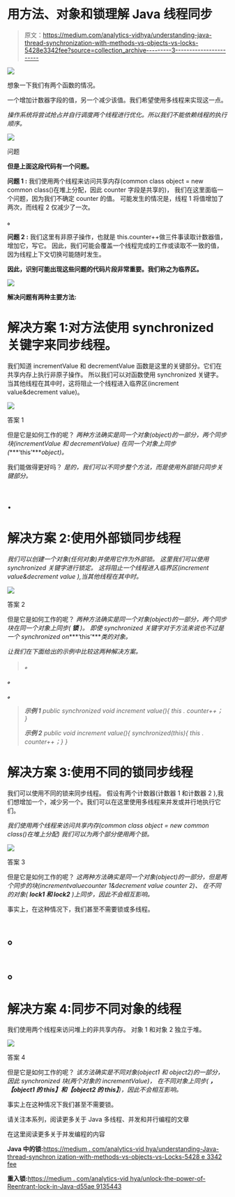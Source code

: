 # 用方法、对象和锁理解 Java 线程同步

> 原文：<https://medium.com/analytics-vidhya/understanding-java-thread-synchronization-with-methods-vs-objects-vs-locks-5428e3342fee?source=collection_archive---------3----------------------->

![](img/066c24dd6e6b261985cb1705e3cbd22e.png)

想象一下我们有两个函数的情况。

一个增加计数器字段的值，另一个减少该值。我们希望使用多线程来实现这一点。

*操作系统将尝试抢占并自行调度两个线程进行优化。所以我们不能依赖线程的执行顺序。*

![](img/775ebe4c92695beefcb84805b16b1031.png)

问题

**但是上面这段代码有一个问题。**

**问题 1 :** 我们使用两个线程来访问共享内存(common class object = new common class()在堆上分配，因此 counter 字段是共享的)，
我们在这里面临一个问题，因为我们不确定 counter 的值。
可能发生的情况是，线程 1 将值增加了两次，而线程 2 仅减少了一次。

**。**

**问题 2 :** 我们这里有非原子操作，也就是 this.counter++做三件事读取计数器值，增加它，写它。
因此，我们可能会覆盖一个线程完成的工作或读取不一致的值，因为线程上下文切换可能随时发生。

**因此，识别可能出现这些问题的代码片段非常重要。我们称之为临界区。**

![](img/1377c698be36c8c377fc4d1169c6ab43.png)

**解决问题有两种主要方法:**

# **解决方案 1:对方法使用 synchronized 关键字来同步线程。**

我们知道 incrementValue 和 decrementValue 函数是这里的关键部分。它们在共享内存上执行非原子操作。
所以我们可以对函数使用 synchronized 关键字。当其他线程在其中时，这将阻止一个线程进入临界区(increment value&decrement value)。

![](img/7213b6154de94d1b22c0f6c82a6a960d.png)

答案 1

但是它是如何工作的呢？
*两种方法确实是同一个对象(object)的一部分，两个同步块(incrementValue 和 decrementValue)
在同一个对象上同步(****‘this’****object)。*

我们能做得更好吗？
*是的，我们可以不同步整个方法，而是使用外部锁只同步关键部分。*

# .

# 解决方案 **2:使用外部锁同步线程**

*我们可以创建一个对象(任何对象)并使用它作为外部锁。
这里我们可以使用 synchronized 关键字进行锁定。
这将阻止一个线程进入临界区(increment value&decrement value ),当其他线程在其中时。*

![](img/e9cec64e4243f488de1a4a4bbda67619.png)

答案 2

但是它是如何工作的呢？
*两种方法确实是同一个对象(object)的一部分，两个同步块在同一个对象上同步(* ***锁*** *)。
即使 synchronized 关键字对于方法来说也不过是一个 synchronized on****‘this’****类的对象。*

*让我们在下面给出的示例中比较这两种解决方案。*

> ***。***

***。***

***。***

> ***示例 1*** *public synchronized void increment value(){
> this . counter++；
> }*
> 
> ***示例 2*** *public void increment value(){
> synchronized(this){ this . counter++；}
> }*

# **解决方案 3:使用不同的锁同步线程**

我们可以使用不同的锁来同步线程。
假设有两个计数器(计数器 1 和计数器 2 ),我们想增加一个，减少另一个。我们可以在这里使用多线程来并发或并行地执行它们。

*我们使用两个线程来访问共享内存(common class object = new common class()在堆上分配)
我们可以为两个部分使用两个锁。*

![](img/b56ccfd2c50779ac1ba7bc5cccc661ad.png)

答案 3

但是它是如何工作的呢？
*这两种方法确实是同一个对象(object)的一部分，但是两个同步的块(incrementvaluecounter 1&decrement value counter 2)、
在不同的对象(* ***lock1 和 lock2*** *)上同步，因此不会相互影响。*

事实上，在这种情况下，我们甚至不需要锁或多线程。

# **。**

# **。**

# **解决方案 4:同步不同对象的线程**

我们使用两个线程来访问堆上的非共享内存。
对象 1 和对象 2 独立于堆。

![](img/7f33702a0d455dea01592e01f363c620.png)

答案 4

但是它是如何工作的呢？
*该方法确实是不同对象(object1 和 object2)的一部分，因此 synchronized 块(两个对象的 incrementValue)，
在不同对象上同步(* ***，【object1 的 this】和【object2 的 this】****)，因此不会相互影响。*

事实上在这种情况下我们甚至不需要锁。

请关注本系列，阅读更多关于 Java 多线程、并发和并行编程的文章

在这里阅读更多关于并发编程的内容

**Java 中的锁:**[https://medium . com/analytics-vid hya/understanding-Java-thread-synchron ization-with-methods-vs-objects-vs-Locks-5428 e 3342 fee](/analytics-vidhya/understanding-java-thread-synchronization-with-methods-vs-objects-vs-locks-5428e3342fee)

**重入锁:**[https://medium . com/analytics-vid hya/unlock-the-power-of-Reentrant-lock-in-Java-d55ae 9135443](/analytics-vidhya/unlock-the-power-of-reentrant-lock-in-java-d55ae9135443)